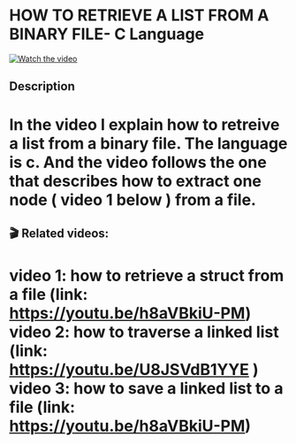 # HOW TO RETRIEVE A LIST FROM A BINARY FILE- C Language

[![Watch the video](https://img.youtube.com/vi/gfBK96gMwrg/hqdefault.jpg)](https://youtu.be/gfBK96gMwrg)

## Description 

In the video I explain how to retreive a list from a binary file. The language is c. And
the video follows the one that describes how to extract one node ( video 1 below ) from
a file.
==================
🎬 Related videos:
------------------------------
video 1: how to retrieve a struct from a file (link: https://youtu.be/h8aVBkiU-PM)
video 2: how to traverse a linked list   (link: https://youtu.be/U8JSVdB1YYE )
video 3: how to save a linked list to a file (link: https://youtu.be/h8aVBkiU-PM)
==================

